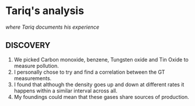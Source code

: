 # Tariq's analysis
_where Tariq documents his experience_


## DISCOVERY

1. We picked Carbon monoxide, benzene, Tungsten oxide and Tin Oxide to measure pollution.
1. I personally chose to try and find a correlation between the GT measurements.
1. I found that although the density goes up and down at different rates it happens within a similar interval across all.
1. My foundings could mean that these gases share sources of production.